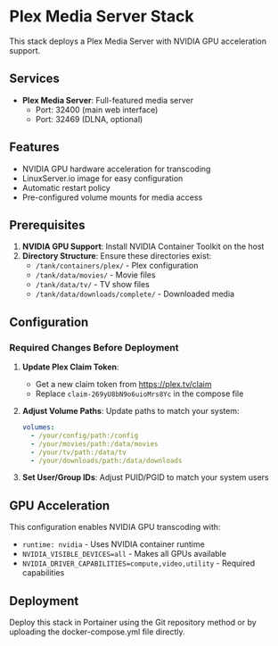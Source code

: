 # Plex Media Server Stack

This stack deploys a Plex Media Server with NVIDIA GPU acceleration support.

## Services

- **Plex Media Server**: Full-featured media server
  - Port: 32400 (main web interface)
  - Port: 32469 (DLNA, optional)

## Features

- NVIDIA GPU hardware acceleration for transcoding
- LinuxServer.io image for easy configuration
- Automatic restart policy
- Pre-configured volume mounts for media access

## Prerequisites

1. **NVIDIA GPU Support**: Install NVIDIA Container Toolkit on the host
2. **Directory Structure**: Ensure these directories exist:
   - `/tank/containers/plex/` - Plex configuration
   - `/tank/data/movies/` - Movie files
   - `/tank/data/tv/` - TV show files
   - `/tank/data/downloads/complete/` - Downloaded media

## Configuration

### Required Changes Before Deployment

1. **Update Plex Claim Token**: 
   - Get a new claim token from https://plex.tv/claim
   - Replace `claim-269yU8bN9o6uioMrs8Yc` in the compose file

2. **Adjust Volume Paths**: Update paths to match your system:
   ```yaml
   volumes:
     - /your/config/path:/config
     - /your/movies/path:/data/movies
     - /your/tv/path:/data/tv
     - /your/downloads/path:/data/downloads
   ```

3. **Set User/Group IDs**: Adjust PUID/PGID to match your system users

## GPU Acceleration

This configuration enables NVIDIA GPU transcoding with:
- `runtime: nvidia` - Uses NVIDIA container runtime
- `NVIDIA_VISIBLE_DEVICES=all` - Makes all GPUs available
- `NVIDIA_DRIVER_CAPABILITIES=compute,video,utility` - Required capabilities

## Deployment

Deploy this stack in Portainer using the Git repository method or by uploading the docker-compose.yml file directly.